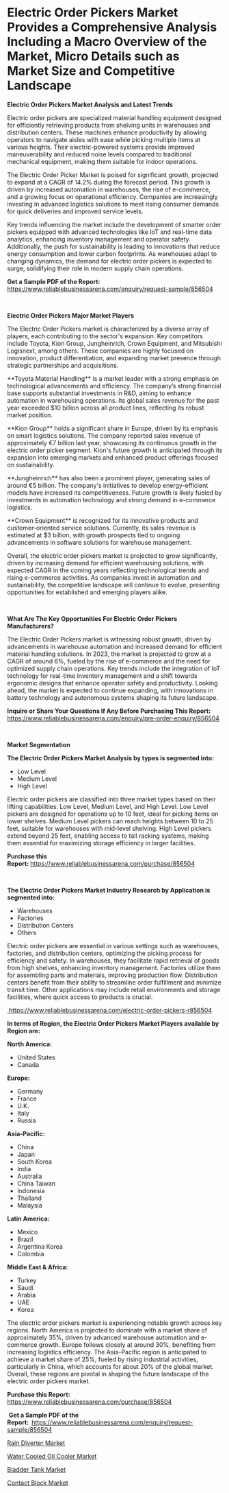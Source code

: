 <p><h1>Electric Order Pickers Market Provides a Comprehensive Analysis Including a Macro Overview of the Market, Micro Details such as Market Size and Competitive Landscape</h1></p><p><strong>Electric Order Pickers Market Analysis and Latest Trends</strong></p>
<p><p>Electric order pickers are specialized material handling equipment designed for efficiently retrieving products from shelving units in warehouses and distribution centers. These machines enhance productivity by allowing operators to navigate aisles with ease while picking multiple items at various heights. Their electric-powered systems provide improved maneuverability and reduced noise levels compared to traditional mechanical equipment, making them suitable for indoor operations.</p><p>The Electric Order Picker Market is poised for significant growth, projected to expand at a CAGR of 14.2% during the forecast period. This growth is driven by increased automation in warehouses, the rise of e-commerce, and a growing focus on operational efficiency. Companies are increasingly investing in advanced logistics solutions to meet rising consumer demands for quick deliveries and improved service levels. </p><p>Key trends influencing the market include the development of smarter order pickers equipped with advanced technologies like IoT and real-time data analytics, enhancing inventory management and operator safety. Additionally, the push for sustainability is leading to innovations that reduce energy consumption and lower carbon footprints. As warehouses adapt to changing dynamics, the demand for electric order pickers is expected to surge, solidifying their role in modern supply chain operations.</p></p>
<p><strong>Get a Sample PDF of the Report:&nbsp;</strong> <a href="https://www.reliablebusinessarena.com/enquiry/request-sample/856504?utm_campaign=2175&utm_medium=2&utm_source=Github&utm_content=ia&utm_term=10042025&utm_id=electric-order-pickers">https://www.reliablebusinessarena.com/enquiry/request-sample/856504</a></p>
<p>&nbsp;</p>
<p><strong>Electric Order Pickers Major Market Players</strong></p>
<p><p>The Electric Order Pickers market is characterized by a diverse array of players, each contributing to the sector's expansion. Key competitors include Toyota, Kion Group, Jungheinrich, Crown Equipment, and Mitsubishi Logisnext, among others. These companies are highly focused on innovation, product differentiation, and expanding market presence through strategic partnerships and acquisitions.</p><p>**Toyota Material Handling** is a market leader with a strong emphasis on technological advancements and efficiency. The company’s strong financial base supports substantial investments in R&D, aiming to enhance automation in warehousing operations. Its global sales revenue for the past year exceeded $10 billion across all product lines, reflecting its robust market position.</p><p>**Kion Group** holds a significant share in Europe, driven by its emphasis on smart logistics solutions. The company reported sales revenue of approximately €7 billion last year, showcasing its continuous growth in the electric order picker segment. Kion's future growth is anticipated through its expansion into emerging markets and enhanced product offerings focused on sustainability.</p><p>**Jungheinrich** has also been a prominent player, generating sales of around €5 billion. The company's initiatives to develop energy-efficient models have increased its competitiveness. Future growth is likely fueled by investments in automation technology and strong demand in e-commerce logistics.</p><p>**Crown Equipment** is recognized for its innovative products and customer-oriented service solutions. Currently, its sales revenue is estimated at $3 billion, with growth prospects tied to ongoing advancements in software solutions for warehouse management.</p><p>Overall, the electric order pickers market is projected to grow significantly, driven by increasing demand for efficient warehousing solutions, with expected CAGR in the coming years reflecting technological trends and rising e-commerce activities. As companies invest in automation and sustainability, the competitive landscape will continue to evolve, presenting opportunities for established and emerging players alike.</p></p>
<p>&nbsp;</p>
<p><strong>What Are The Key Opportunities For Electric Order Pickers Manufacturers?</strong></p>
<p><p>The Electric Order Pickers market is witnessing robust growth, driven by advancements in warehouse automation and increased demand for efficient material handling solutions. In 2023, the market is projected to grow at a CAGR of around 6%, fueled by the rise of e-commerce and the need for optimized supply chain operations. Key trends include the integration of IoT technology for real-time inventory management and a shift towards ergonomic designs that enhance operator safety and productivity. Looking ahead, the market is expected to continue expanding, with innovations in battery technology and autonomous systems shaping its future landscape.</p></p>
<p><strong>Inquire or Share Your Questions If Any Before Purchasing This Report:</strong> <a href="https://www.reliablebusinessarena.com/enquiry/pre-order-enquiry/856504?utm_campaign=2175&utm_medium=2&utm_source=Github&utm_content=ia&utm_term=10042025&utm_id=electric-order-pickers">https://www.reliablebusinessarena.com/enquiry/pre-order-enquiry/856504</a></p>
<p>&nbsp;</p>
<p><strong>Market Segmentation</strong></p>
<p><strong>The Electric Order Pickers Market Analysis by types is segmented into:</strong></p>
<p><ul><li>Low Level</li><li>Medium Level</li><li>High Level</li></ul></p>
<p><p>Electric order pickers are classified into three market types based on their lifting capabilities: Low Level, Medium Level, and High Level. Low Level pickers are designed for operations up to 10 feet, ideal for picking items on lower shelves. Medium Level pickers can reach heights between 10 to 25 feet, suitable for warehouses with mid-level shelving. High Level pickers extend beyond 25 feet, enabling access to tall racking systems, making them essential for maximizing storage efficiency in larger facilities.</p></p>
<p><strong>Purchase this Report:&nbsp;</strong><a href="https://www.reliablebusinessarena.com/purchase/856504?utm_campaign=2175&utm_medium=2&utm_source=Github&utm_content=ia&utm_term=10042025&utm_id=electric-order-pickers">https://www.reliablebusinessarena.com/purchase/856504</a></p>
<p>&nbsp;</p>
<p><strong>The Electric Order Pickers Market Industry Research by Application is segmented into:</strong></p>
<p><ul><li>Warehouses</li><li>Factories</li><li>Distribution Centers</li><li>Others</li></ul></p>
<p><p>Electric order pickers are essential in various settings such as warehouses, factories, and distribution centers, optimizing the picking process for efficiency and safety. In warehouses, they facilitate rapid retrieval of goods from high shelves, enhancing inventory management. Factories utilize them for assembling parts and materials, improving production flow. Distribution centers benefit from their ability to streamline order fulfillment and minimize transit time. Other applications may include retail environments and storage facilities, where quick access to products is crucial.</p></p>
<p><a href="https://www.reliablebusinessarena.com/electric-order-pickers-r856504?utm_campaign=2175&utm_medium=2&utm_source=Github&utm_content=ia&utm_term=10042025&utm_id=electric-order-pickers">&nbsp;https://www.reliablebusinessarena.com/electric-order-pickers-r856504</a></p>
<p><strong>In terms of Region, the Electric Order Pickers Market Players available by Region are:</strong></p>
<p>
    <p> <strong> North America: </strong>
        <ul>
            <li>United States</li>
            <li>Canada</li>
        </ul>
        </p> 
    <p> <strong> Europe: </strong>
        <ul>
            <li>Germany</li>
            <li>France</li>
            <li>U.K.</li>
            <li>Italy</li>
            <li>Russia</li>
        </ul>
        </p> 
    <p> <strong> Asia-Pacific: </strong>
        <ul>
            <li>China</li>
            <li>Japan</li>
            <li>South Korea</li>
            <li>India</li>
            <li>Australia</li>
            <li>China Taiwan</li>
            <li>Indonesia</li>
            <li>Thailand</li>
            <li>Malaysia</li>
        </ul>
        </p> 
    <p> <strong> Latin America: </strong>
        <ul>
            <li>Mexico</li>
            <li>Brazil</li>
            <li>Argentina Korea</li>
            <li>Colombia</li>
        </ul>
        </p> 
    <p> <strong> Middle East & Africa: </strong>
        <ul>
            <li>Turkey</li>
            <li>Saudi</li>
            <li>Arabia</li>
            <li>UAE</li>
            <li>Korea</li>
        </ul>
    </p>
    </p>
<p><p>The electric order pickers market is experiencing notable growth across key regions. North America is projected to dominate with a market share of approximately 35%, driven by advanced warehouse automation and e-commerce growth. Europe follows closely at around 30%, benefiting from increasing logistics efficiency. The Asia-Pacific region is anticipated to achieve a market share of 25%, fueled by rising industrial activities, particularly in China, which accounts for about 20% of the global market. Overall, these regions are pivotal in shaping the future landscape of the electric order pickers market.</p></p>
<p><strong>Purchase this Report: </strong><a href="https://www.reliablebusinessarena.com/purchase/856504?utm_campaign=2175&utm_medium=2&utm_source=Github&utm_content=ia&utm_term=10042025&utm_id=electric-order-pickers">https://www.reliablebusinessarena.com/purchase/856504</a></p>
<p>&nbsp;<strong>Get a Sample PDF of the Report:&nbsp;&nbsp;</strong><a href="https://www.reliablebusinessarena.com/enquiry/request-sample/856504?utm_campaign=2175&utm_medium=2&utm_source=Github&utm_content=ia&utm_term=10042025&utm_id=electric-order-pickers">https://www.reliablebusinessarena.com/enquiry/request-sample/856504</a></p>
<p><strong></strong></p>
<p><p><a href="https://github.com/ertssmelov0/Market-Research-Report-List-1/blob/main/rain-diverter-market.md?utm_campaign=2175&utm_medium=2&utm_source=Github&utm_content=ia&utm_term=10042025&utm_id=electric-order-pickers">Rain Diverter Market</a></p><p><a href="https://github.com/pupekironim/Market-Research-Report-List-1/blob/main/water-cooled-oil-cooler-market.md?utm_campaign=2175&utm_medium=2&utm_source=Github&utm_content=ia&utm_term=10042025&utm_id=electric-order-pickers">Water Cooled Oil Cooler Market</a></p><p><a href="https://github.com/astadtetcha28/Market-Research-Report-List-1/blob/main/bladder-tank-market.md?utm_campaign=2175&utm_medium=2&utm_source=Github&utm_content=ia&utm_term=10042025&utm_id=electric-order-pickers">Bladder Tank Market</a></p><p><a href="https://github.com/yakobotege/Market-Research-Report-List-1/blob/main/contact-block-market.md?utm_campaign=2175&utm_medium=2&utm_source=Github&utm_content=ia&utm_term=10042025&utm_id=electric-order-pickers">Contact Block Market</a></p></p>